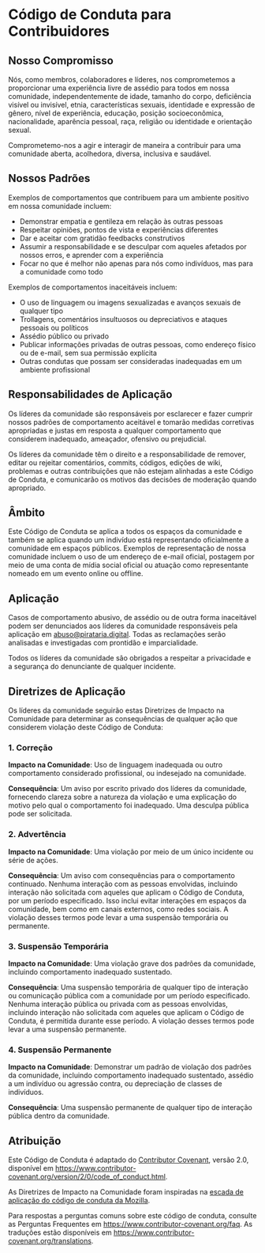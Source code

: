 # Código de Conduta para Contribuidores

## Nosso Compromisso

Nós, como membros, colaboradores e líderes, nos comprometemos a proporcionar uma experiência livre de assédio para todos em nossa comunidade, independentemente de idade, tamanho do corpo, deficiência visível ou invisível, etnia, características sexuais, identidade e expressão de gênero, nível de experiência, educação, posição socioeconômica, nacionalidade, aparência pessoal, raça, religião ou identidade e orientação sexual.

Comprometemo-nos a agir e interagir de maneira a contribuir para uma comunidade aberta, acolhedora, diversa, inclusiva e saudável.

## Nossos Padrões

Exemplos de comportamentos que contribuem para um ambiente positivo em nossa comunidade incluem:

* Demonstrar empatia e gentileza em relação às outras pessoas
* Respeitar opiniões, pontos de vista e experiências diferentes
* Dar e aceitar com gratidão feedbacks construtivos
* Assumir a responsabilidade e se desculpar com aqueles afetados por nossos erros, e aprender com a experiência
* Focar no que é melhor não apenas para nós como indivíduos, mas para a comunidade como todo

Exemplos de comportamentos inaceitáveis incluem:

* O uso de linguagem ou imagens sexualizadas e avanços sexuais de qualquer tipo
* Trollagens, comentários insultuosos ou depreciativos e ataques pessoais ou políticos
* Assédio público ou privado
* Publicar informações privadas de outras pessoas, como endereço físico ou de e-mail, sem sua permissão explícita
* Outras condutas que possam ser consideradas inadequadas em um ambiente profissional

## Responsabilidades de Aplicação

Os líderes da comunidade são responsáveis por esclarecer e fazer cumprir nossos padrões de comportamento aceitável e tomarão medidas corretivas apropriadas e justas em resposta a qualquer comportamento que considerem inadequado, ameaçador, ofensivo ou prejudicial.

Os líderes da comunidade têm o direito e a responsabilidade de remover, editar ou rejeitar comentários, commits, códigos, edições de wiki, problemas e outras contribuições que não estejam alinhadas a este Código de Conduta, e comunicarão os motivos das decisões de moderação quando apropriado.

##  Âmbito  
Este Código de Conduta se aplica a todos os espaços da comunidade e também se aplica quando um indivíduo está representando oficialmente a comunidade em espaços públicos. Exemplos de representação de nossa comunidade incluem o uso de um endereço de e-mail oficial, postagem por meio de uma conta de mídia social oficial ou atuação como representante nomeado em um evento online ou offline.

## Aplicação

Casos de comportamento abusivo, de assédio ou de outra forma inaceitável podem ser denunciados aos líderes da comunidade responsáveis pela aplicação em [abuso@pirataria.digital](mailto:contact@pirataria.digital). Todas as reclamações serão analisadas e investigadas com prontidão e imparcialidade.

Todos os líderes da comunidade são obrigados a respeitar a privacidade e a segurança do denunciante de qualquer incidente.

## Diretrizes de Aplicação

Os líderes da comunidade seguirão estas Diretrizes de Impacto na Comunidade para determinar as consequências de qualquer ação que considerem violação deste Código de Conduta:

### 1. Correção

**Impacto na Comunidade**: Uso de linguagem inadequada ou outro comportamento considerado profissional, ou indesejado na comunidade.

**Consequência**: Um aviso por escrito privado dos líderes da comunidade, fornecendo clareza sobre a natureza da violação e uma explicação do motivo pelo qual o comportamento foi inadequado. Uma desculpa pública pode ser solicitada.

### 2. Advertência

**Impacto na Comunidade**: Uma violação por meio de um único incidente ou série de ações.

**Consequência**: Um aviso com consequências para o comportamento continuado. Nenhuma interação com as pessoas envolvidas, incluindo interação não solicitada com aqueles que aplicam o Código de Conduta, por um período especificado. Isso inclui evitar interações em espaços da comunidade, bem como em canais externos, como redes sociais. A violação desses termos pode levar a uma suspensão temporária ou permanente.

### 3. Suspensão Temporária

**Impacto na Comunidade**: Uma violação grave dos padrões da comunidade, incluindo comportamento inadequado sustentado.

**Consequência**: Uma suspensão temporária de qualquer tipo de interação ou comunicação pública com a comunidade por um período especificado. Nenhuma interação pública ou privada com as pessoas envolvidas, incluindo interação não solicitada com aqueles que aplicam o Código de Conduta, é permitida durante esse período. A violação desses termos pode levar a uma suspensão permanente.

### 4. Suspensão Permanente

**Impacto na Comunidade**: Demonstrar um padrão de violação dos padrões da comunidade, incluindo comportamento inadequado sustentado, assédio a um indivíduo ou agressão contra, ou depreciação de classes de indivíduos.

**Consequência**: Uma suspensão permanente de qualquer tipo de interação pública dentro da comunidade.

## Atribuição

Este Código de Conduta é adaptado do [Contributor Covenant](https://www.contributor-covenant.org), versão 2.0, disponível em https://www.contributor-covenant.org/version/2/0/code_of_conduct.html.

As Diretrizes de Impacto na Comunidade foram inspiradas na [escada de aplicação do código de conduta da Mozilla](https://github.com/mozilla/diversity).

Para respostas a perguntas comuns sobre este código de conduta, consulte as Perguntas Frequentes em https://www.contributor-covenant.org/faq. As traduções estão disponíveis em https://www.contributor-covenant.org/translations.